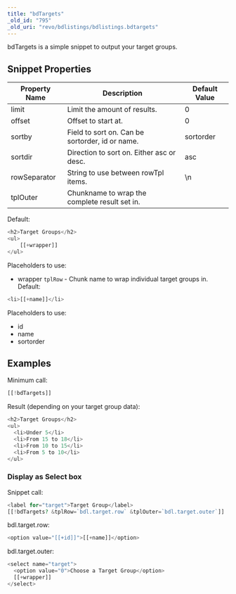 ```yaml
---
title: "bdTargets"
_old_id: "795"
_old_uri: "revo/bdlistings/bdlistings.bdtargets"
---
```


bdTargets is a simple snippet to output your target groups.

## Snippet Properties

| Property Name | Description                                     | Default Value |
| ------------- | ----------------------------------------------- | ------------- |
| limit         | Limit the amount of results.                    | 0             |
| offset        | Offset to start at.                             | 0             |
| sortby        | Field to sort on. Can be sortorder, id or name. | sortorder     |
| sortdir       | Direction to sort on. Either asc or desc.       | asc           |
| rowSeparator  | String to use between rowTpl items.             | \\n           |
| tplOuter      | Chunkname to wrap the complete result set in.   |
Default:

``` php
<h2>Target Groups</h2>
<ul>
    [[+wrapper]]
</ul>
```

Placeholders to use:

- wrapper
`tplRow` - Chunk name to wrap individual target groups in.
Default:

``` php
<li>[[+name]]</li>
```

Placeholders to use:

- id
- name
- sortorder

## Examples

Minimum call:

``` php
[[!bdTargets]]
```

Result (depending on your target group data):

``` php
<h2>Target Groups</h2>
<ul>
  <li>Under 5</li>
  <li>From 15 to 18</li>
  <li>From 10 to 15</li>
  <li>From 5 to 10</li>
</ul>
```

### Display as Select box

Snippet call:

``` php
<label for="target">Target Group</label>
[[!bdTargets? &tplRow=`bdl.target.row` &tplOuter=`bdl.target.outer`]]
```

bdl.target.row:

``` php
<option value="[[+id]]">[[+name]]</option>
```

bdl.target.outer:

``` php
<select name="target">
  <option value="0">Choose a Target Group</option>
  [[+wrapper]]
</select>
```
